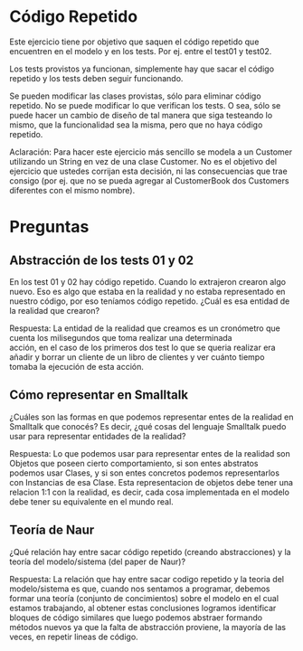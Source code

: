 
# Código Repetido

Este ejercicio tiene por objetivo que saquen el código repetido que encuentren en el modelo y en los tests. Por ej. entre el test01 y test02.

Los tests provistos ya funcionan, simplemente hay que sacar el código repetido y los tests deben seguir funcionando.

Se pueden modificar las clases provistas, sólo para eliminar código repetido. No se puede modificar lo que verifican los tests. O sea, sólo se puede hacer un cambio de diseño de tal manera que siga testeando lo mismo, que la funcionalidad sea la misma, pero que no haya código repetido.

Aclaración: Para hacer este ejercicio más sencillo se modela a un Customer utilizando un String en vez de una clase Customer. No es el objetivo del ejercicio que ustedes corrijan esta decisión, ni las consecuencias que trae consigo (por ej. que no se pueda agregar al CustomerBook dos Customers diferentes con el mismo nombre).


# Preguntas

## Abstracción de los tests 01 y 02 

En los test 01 y 02 hay código repetido. Cuando lo extrajeron crearon algo nuevo. Eso es algo que estaba en la realidad y no estaba representado en nuestro código, por eso teníamos código repetido. ¿Cuál es esa entidad de la realidad que crearon?

Respuesta: La entidad de la realidad que creamos es un cronómetro que cuenta los milisegundos que toma realizar una determinada  
acción, en el caso de los primeros dos test lo que se queria realizar era añadir y borrar un cliente de un libro de clientes 
y ver cuánto tiempo tomaba la ejecución de esta acción.

## Cómo representar en Smalltalk

¿Cuáles son las formas en que podemos representar entes de la realidad en Smalltalk que conocés? Es decir, ¿qué cosas del lenguaje Smalltalk puedo usar para representar entidades de la realidad?

Respuesta: Lo que podemos usar para representar entes de la realidad son Objetos que poseen cierto comportamiento, si son
entes abstratos podemos usar Clases, y si son entes concretos podemos representarlos con Instancias de esa Clase.
Esta representacion de objetos debe tener una relacion 1:1 con la realidad, es decir, cada cosa implementada en el modelo
debe tener su equivalente en el mundo real.

## Teoría de Naur

¿Qué relación hay entre sacar código repetido (creando abstracciones) y la teoría del modelo/sistema (del paper de Naur)?

Respuesta: La relación que hay entre sacar codigo repetido y la teoria del modelo/sistema es que, cuando nos sentamos a programar, debemos formar una teoría (conjunto de concimientos) sobre el modelo en el cual estamos trabajando, al obtener estas conclusiones 
logramos identificar bloques de código similares que luego podemos abstraer formando métodos nuevos ya que la falta de abstracción
proviene, la mayoría de las veces, en repetir lineas de código.